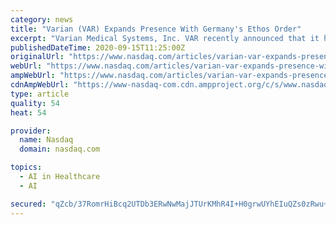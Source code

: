 ```yaml
---
category: news
title: "Varian (VAR) Expands Presence With Germany's Ethos Order"
excerpt: "Varian Medical Systems, Inc. VAR recently announced that it has received Germany’s first order of Ethos therapy from the German Cancer Center (DKFZ) in Heidelberg. Notably, the first Ethos therapy in Germany is set to be installed and will commence treatment of patients by early 2021."
publishedDateTime: 2020-09-15T11:25:00Z
originalUrl: "https://www.nasdaq.com/articles/varian-var-expands-presence-with-germanys-ethos-order-2020-09-15"
webUrl: "https://www.nasdaq.com/articles/varian-var-expands-presence-with-germanys-ethos-order-2020-09-15"
ampWebUrl: "https://www.nasdaq.com/articles/varian-var-expands-presence-with-germanys-ethos-order-2020-09-15?amp"
cdnAmpWebUrl: "https://www-nasdaq-com.cdn.ampproject.org/c/s/www.nasdaq.com/articles/varian-var-expands-presence-with-germanys-ethos-order-2020-09-15?amp"
type: article
quality: 54
heat: 54

provider:
  name: Nasdaq
  domain: nasdaq.com

topics:
  - AI in Healthcare
  - AI

secured: "qZcb/37RomrHiBcq2UTDb3ERwNwMajJTUrKMhR4I+H0grwUYhEIuQZs0zRwu+DYdsJbuwHbu8poOVoPMRbqs9Oo9DRgboFgonCCyjDohqx568MguBcTGZt7luOTGKOXb6mvV2zFgBo4sM92SlW/3bfgO6/0XiFElVqm8EF9GOrOW/zGpHwoFheOdpk2Rw1ceUaK/II3zmm91EigOS1Evod0FOrxQX7xzOGdiTHDOlxwpYdT81wK65Pqt0vQP7gADbeumlNVdg+j0FaUoTkUxaD/X1T9EB/J/6M0r68emrRQD336fHrHM9Lxl+Mox5FbEmRsJ1qFIghKld1SQP1y1HVynmSP7uSbUTPVrld9J3IE=;x+tzLk0AI2QWrHa+sbsrkQ=="
---
```


